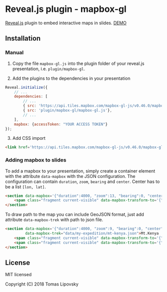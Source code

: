 # Reveal.js plugin - mapbox-gl

[Reveal.js](https://github.com/hakimel/reveal.js) plugin to embed interactive maps in slides. [DEMO](https://lipov3cz3k.github.io/reveal.js-mapbox-gl-plugin/)

## Installation

### Manual

1. Copy the file `mapbox-gl.js` into the plugin folder of your reveal.js presentation, i.e. `plugin/mapbox-gl`.

2. Add the plugins to the dependencies in your presentation

```javascript
Reveal.initialize({
	// ...
	dependencies: [
		// ...
		{ src: 'https://api.tiles.mapbox.com/mapbox-gl-js/v0.46.0/mapbox-gl.js' },
		{ src: 'plugin/mapbox-gl/mapbox-gl.js'},
		// ...
	],
	mapbox: {accessToken: "YOUR ACCESS TOKEN"}
});
```
3. Add CSS import
```html
<link href='https://api.tiles.mapbox.com/mapbox-gl-js/v0.46.0/mapbox-gl.css' rel='stylesheet' />
```

### Adding mapbox to slides

To add a mapbox to your presentation, simply create a container element with the
attribute `data-mapbox` with the JSON configuration. The configuration can contain `duration`, `zoom`, `bearing` and `center`.
Center has to be a list `[lon, lat]`.

```html
<section data-mapbox='{"duration":4000, "zoom":13, "bearing":0, "center":[16.2957322, 50.1173050]}'>
	<span class="fragment current-visible" data-mapbox-transform-to='{"duration":4000, "zoom":10, "bearing":0, "center":[36.8227, -1.2847]}'></span>
</section>
```

To draw path to the map you can include GeoJSON format, just add attribute `data-mapbox-trek` with path to json file.

```html
<section data-mapbox='{"duration":4000, "zoom":9, "bearing":0, "center":[37.3046, -0.1587]}'
		 data-mapbox-trek="data/my-expedition/mt-kenya.json">Mt.Kenya
	<span class="fragment current-visible" data-mapbox-transform-to='{"duration":4000, "zoom":14, "bearing":0, "center":[37.0238, -0.1703]}'></span>
	<span class="fragment current-visible" data-mapbox-transform-to='{"duration":4000, "zoom":14, "bearing":0, "center":[37.2058, 0.0538]}'></span>
</section>
```

## License

MIT licensed

Copyright (C) 2018 Tomas Lipovsky